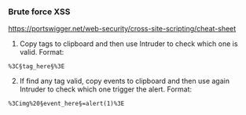 ### Brute force XSS

https://portswigger.net/web-security/cross-site-scripting/cheat-sheet

1. Copy tags to clipboard and then use Intruder to check which one is valid. Format:

```
%3C§tag_here§%3E
```

2. If find any tag valid, copy events to clipboard and then use again Intruder to check which one trigger the alert. Format:

```
%3Cimg%20§event_here§=alert(1)%3E
```
